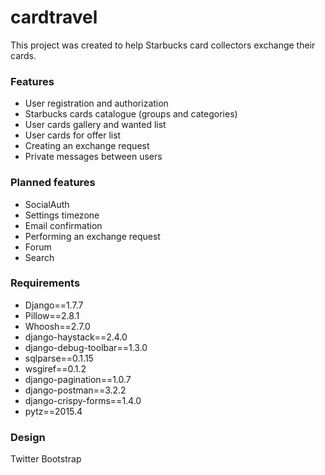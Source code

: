 # cardtravel
This project was created to help Starbucks card collectors exchange their cards.

<h3>Features</h3>
<ul>
<li>User registration and authorization</li>
<li>Starbucks cards catalogue (groups and categories)</li>
<li>User cards gallery and wanted list</li>
<li>User cards for offer list</li>
<li>Creating an exchange request</li>
<li>Private messages between users</li>
</ul>

<h3>Planned features</h3>
<ul>
<li>SocialAuth</li>
<li>Settings timezone</li>
<li>Email confirmation</li>
<li>Performing an exchange request</li>
<li>Forum</li>
<li>Search</li>
</ul>

<h3>Requirements</h3>
<ul>
<li>Django==1.7.7</li>
<li>Pillow==2.8.1</li>
<li>Whoosh==2.7.0</li>
<li>django-haystack==2.4.0</li>
<li>django-debug-toolbar==1.3.0</li>
<li>sqlparse==0.1.15</li>
<li>wsgiref==0.1.2</li>
<li>django-pagination==1.0.7</li>
<li>django-postman==3.2.2</li>
<li>django-crispy-forms==1.4.0</li>
<li>pytz==2015.4</li>
</ul>

<h3>Design</h3>
Twitter Bootstrap 
